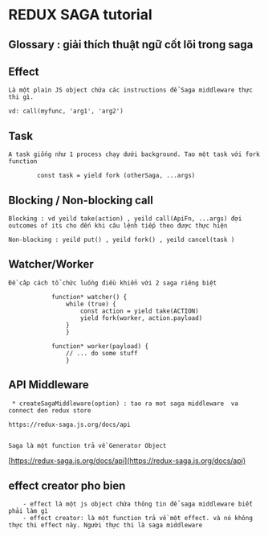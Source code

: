 # REDUX SAGA tutorial

## Glossary : giải thích thuật ngữ cốt lõi trong saga

## Effect

    Là một plain JS object chứa các instructions để Saga middleware thực thi gì.

    vd: call(myfunc, 'arg1', 'arg2')

## Task

    A task giống như 1 process chạy dưới background. Tao một task với fork function

            const task = yield fork (otherSaga, ...args)

## Blocking / Non-blocking call

    Blocking : vd yeild take(action) , yeild call(ApiFn, ...args) đợi outcomes of its cho đến khi câu lệnh tiếp theo được thực hiện

    Non-blocking : yeild put() , yeild fork() , yeild cancel(task )

## Watcher/Worker

    Đề câp cách tổ chức luồng điều khiển với 2 saga riêng biệt

                function* watcher() {
                    while (true) {
                        const action = yield take(ACTION)
                        yield fork(worker, action.payload)
                    }
                    }

                function* worker(payload) {
                    // ... do some stuff
                    }

## API Middleware

     * createSagaMiddleware(option) : tao ra mot saga middleware  va connect den redux store

    https://redux-saga.js.org/docs/api


    Saga là một function trả về Generator Object

[https://redux-saga.js.org/docs/api](https://redux-saga.js.org/docs/api)

## effect creator pho bien

        - effect là một js object chứa thông tin để saga middleware biết phải làm gì
        - effect creator: là một function trả về một effect. và nó không thực thi effect này. Người thực thi là saga middleware
